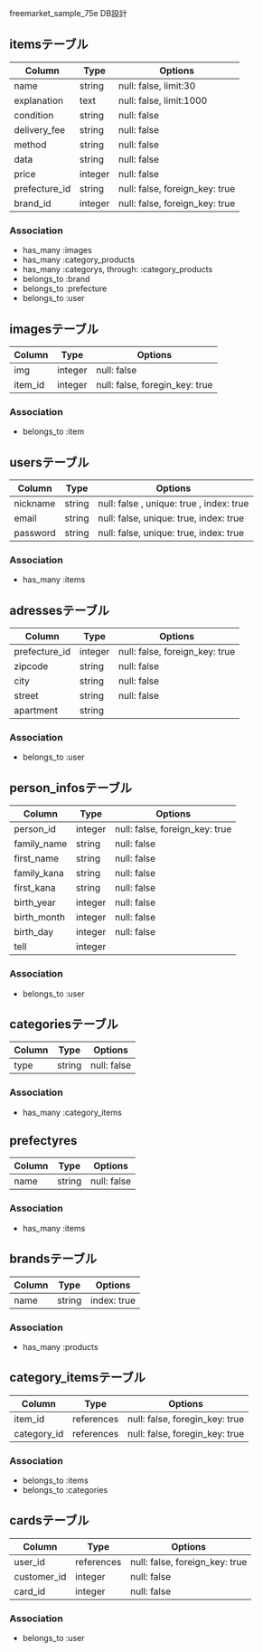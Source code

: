 freemarket_sample_75e DB設計

## itemsテーブル
|Column|Type|Options|
|------|----|-------|
|name|string|null: false, limit:30|
|explanation|text|null: false, limit:1000|
|condition|string|null: false|
|delivery_fee|string|null: false|
|method|string|null: false|
|data|string|null: false|
|price|integer|null: false|
|prefecture_id|string|null: false, foreign_key: true|
|brand_id|integer|null: false, foreign_key: true|
### Association
- has_many :images
- has_many :category_products
- has_many :categorys,  through: :category_products
- belongs_to :brand
- belongs_to :prefecture
- belongs_to :user

## imagesテーブル
|Column|Type|Options|
|------|----|-------|
|img|integer|null: false|
|item_id|integer|null: false, foregin_key: true|
### Association
- belongs_to :item

## usersテーブル
|Column|Type|Options|
|------|----|-------|
|nickname|string|null: false , unique: true , index: true|
|email   |string|null: false, unique: true, index: true|
|password|string|null: false, unique: true, index: true|
### Association
- has_many :items

## adressesテーブル
|Column|Type|Options|
|------|----|-------|
|prefecture_id |integer|null: false, foreign_key: true|
|zipcode       |string |null: false |
|city          |string |null: false |
|street        |string |null: false |
|apartment     |string | |
### Association
- belongs_to :user

## person_infosテーブル
|Column|Type|Options|
|------|----|-------|
|person_id  |integer|null: false, foreign_key: true|
|family_name|string |null: false |
|first_name |string |null: false |
|family_kana|string |null: false |
|first_kana |string |null: false |
|birth_year |integer|null: false |
|birth_month|integer|null: false |
|birth_day  |integer|null: false |
|tell       |integer| |
### Association
- belongs_to :user

## categoriesテーブル
|Column|Type|Options|
|------|----|-------|
|type|string|null: false|

### Association
- has_many :category_items

## prefectyres
|Column|Type|Options|
|------|----|-------|
|name|string|null: false|

### Association
- has_many :items

## brandsテーブル
|Column|Type|Options|
|------|----|-------|
|name|string|index: true|
### Association
- has_many :products

## category_itemsテーブル
|Column|Type|Options|
|------|----|-------|
|item_id|references|null: false, foregin_key: true|
|category_id|references|null: false, foregin_key: true|
### Association
- belongs_to :items
- belongs_to :categories

## cardsテーブル
|Column|Type|Options|
|------|----|-------|
|user_id |references|null: false, foreign_key: true|
|customer_id| integer| null: false |
|card_id |integer |null: false |
### Association
- belongs_to :user